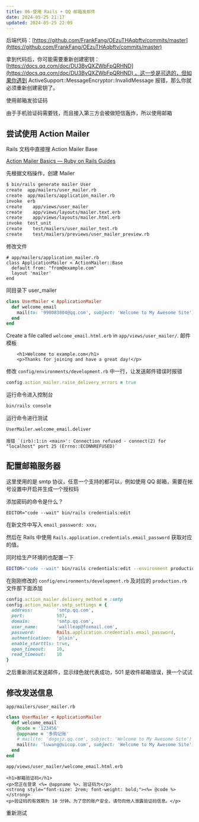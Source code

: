 ```yaml
---
title: 06-使用 Rails + QQ 邮箱发邮件
date: 2024-05-25 21:17
updated: 2024-05-25 22:09
---
```


后端代码：[https://github.com/FrankFang/OEzuTHAqbftv/commits/master](https://github.com/FrankFang/OEzuTHAqbftv/commits/master)

拿到代码后，你可能需要重新创建密钥：[https://docs.qq.com/doc/DU3ByQXZWbFpQRHND](https://docs.qq.com/doc/DU3ByQXZWbFpQRHND) 。这一步是可选的，但如果你遇到 ActiveSupport::MessageEncryptor::InvalidMessage 报错，那么你就必须重新创建密钥了。

使用邮箱发验证码

由于手机验证码需要钱，而且接入第三方会被做短信轰炸，所以使用邮箱

## 尝试使用 Action Mailer

Rails 文档中直接搜 Action Mailer Base

[Action Mailer Basics — Ruby on Rails Guides](https://guides.rubyonrails.org/action_mailer_basics.html)

先根据文档操作，创建 Mailer

```sh
$ bin/rails generate mailer User
create  app/mailers/user_mailer.rb
create  app/mailers/application_mailer.rb
invoke  erb
create    app/views/user_mailer
create    app/views/layouts/mailer.text.erb
create    app/views/layouts/mailer.html.erb
invoke  test_unit
create    test/mailers/user_mailer_test.rb
create    test/mailers/previews/user_mailer_preview.rb
```

修改文件

```
# app/mailers/application_mailer.rb
class ApplicationMailer < ActionMailer::Base
  default from: "from@example.com"
  layout 'mailer'
end
```

同目录下 user_mailer

```rb
class UserMailer < ApplicationMailer
  def welcome_email
    mail(to: '990083804@qq.com', subject: 'Welcome to My Awesome Site')
  end
end
```

Create a file called `welcome_email.html.erb` in `app/views/user_mailer/`. 邮件模板

```erb
    <h1>Welcome to example.com</h1>
    <p>Thanks for joining and have a great day!</p>
```

修改 `config/environments/development.rb` 中一行，让发送邮件错误时报错

```rb
config.action_mailer.raise_delivery_errors = true
```

运行命令进入控制台

```sh
bin/rails console
```

运行命令进行测试

```sh
UserMailer.welcome_email.deliver
```

	报错 `(irb):1:in <main>': Connection refused - connect(2) for "localhost" port 25 (Errno::ECONNREFUSED)`

## 配置邮箱服务器

这里使用的是 smtp 协议，任意一个支持的都可以，例如使用 QQ 邮箱，需要在帐号设置中开启并生成一个授权码

添加密码的命令是什么？

```
EDITOR="code --wait" bin/rails credentials:edit
```

在新文件中写入 `email_password: xxx`，

然后在 Rails 中使用 `Rails.application.credentials.email_password` 获取对应的值。

同时给生产环境的也配置一下

```sh
EDITOR="code --wait" bin/rails credentials:edit --environment production
```

在刚刚修改的 `config/environments/development.rb` 及对应的 `production.rb` 文件那下面添加

```rb
config.action_mailer.delivery_method = :smtp
config.action_mailer.smtp_settings = {
  address:         'smtp.qq.com',
  port:            587,
  domain:          'smtp.qq.com',
  user_name:       'wallleap@foxmail.com',
  password:        Rails.application.credentials.email_password,
  authentication:  'plain',
  enable_starttls: true,
  open_timeout:    10,
  read_timeout:    10
}
```

之后重新测试发送邮件，显示绿色就代表成功，501 是收件邮箱错误，换一个试试

## 修改发送信息

`app/mailers/user_mailer.rb`

```rb
class UserMailer < ApplicationMailer
  def welcome_email
    @code = '123456'
    @appname = '多购记账'
    # mail(to: 'dogojz.qq.com', subject: 'Welcome to My Awesome Site')
    mail(to: 'luwang@uicop.com', subject: 'Welcome to My Awesome Site')
  end
end
```

`app/views/user_mailer/welcome_email.html.erb`

```erb
<h1>邮箱验证码</h1>
<p>您正在登录 <%= @appname %>，验证码为</p>
<strong style="font-size: 2rem; font-weight: bold;"><%= @code %></strong>
<p>验证码的有效期为 10 分钟。为了您的账户安全，请勿向他人泄露验证码信息。</p>
```

重新测试




